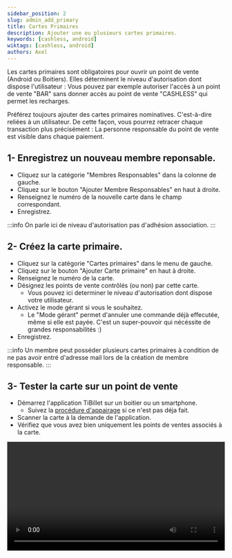 ```yaml
---
sidebar_position: 2
slug: admin_add_primary
title: Cartes Primaires
description: Ajouter une ou plusieurs cartes primaires.
keywords: [cashless, android]
wiktags: [cashless, android]
authors: Axel
---
```


Les cartes primaires sont obligatoires pour ouvrir un point de vente (Android ou Boitiers). Elles déterminent le niveau
d'autorisation dont dispose l'utilisateur : Vous pouvez par exemple autoriser l'accès
à un point de vente "BAR" sans donner accès au point de vente "CASHLESS" qui permet les recharges.

Préférez toujours ajouter des cartes primaires nominatives. C'est-à-dire reliées à un utilisateur. De cette façon, vous
pourrez retracer chaque transaction plus précisément : La personne responsable du point de vente est visible dans chaque
paiement.

## 1- Enregistrez un nouveau membre reponsable.

- Cliquez sur la catégorie "Membres Responsables" dans la colonne de gauche.
- Cliquez sur le bouton "Ajouter Membre Responsables" en haut à droite.
- Renseignez le numéro de la nouvelle carte dans le champ correspondant.
- Enregistrez.

:::info
On parle ici de niveau d'autorisation pas d'adhésion association. :::

## 2- Créez la carte primaire.

- Cliquez sur la catégorie "Cartes primaires" dans le menu de gauche.
- Cliquez sur le bouton "Ajouter Carte primaire" en haut à droite.
- Renseignez le numéro de la carte.
- Désignez les points de vente contrôlés (ou non) par cette carte.
    - Vous pouvez ici determiner le niveau d'autorisation dont dispose votre utilisateur.
- Activez le mode gérant si vous le souhaitez.
    - Le "Mode gérant" permet d'annuler une commande déjà effecutée, même si elle est payée. C'est un super-pouvoir qui
      nécéssite de grandes responsabilités :)
- Enregistrez.

:::info
Un membre peut posséder plusieurs cartes primaires à condition de ne pas avoir entré d'adresse mail lors de la création de membre responsable. :::

## 3- Tester la carte sur un point de vente

- Démarrez l'application TiBillet sur un boitier ou un smartphone.
    - Suivez la [procédure d'appairage](/docs/Utilisateur/Cashless/android) si ce n'est pas déja fait.
- Scanner la carte à la demande de l'application.
- Vérifiez que vous avez bien uniquement les points de ventes associés à la carte.

<video width="100%" controls src="/img/CartePrimaire.mp4"></video>
